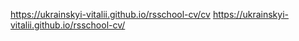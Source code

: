 https://ukrainskyi-vitalii.github.io/rsschool-cv/cv
https://ukrainskyi-vitalii.github.io/rsschool-cv/